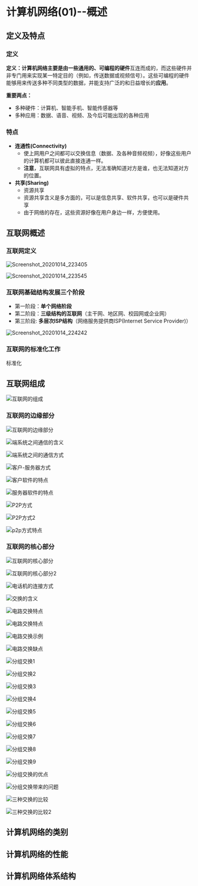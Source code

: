 # 计算机网络(01)--概述

## 定义及特点

### 定义

**定义：**计算机网络主要是由一些通用的、可编程的**硬件**互连而成的，而这些硬件并非专门用来实现某一特定目的（例如，传送数据或视频信号）。这些可编程的硬件能够用来传送多种不同类型的数据，并能支持广泛的和日益增长的**应用**。



**重要两点：**

- 多种硬件：计算机、智能手机、智能传感器等
- 多种应用：数据、语音、视频、及今后可能出现的各种应用



### 特点

- **连通性(Connectivity)**
  - 使上网用户之间都可以交换信息（数据、及各种音频视频），好像这些用户的计算机都可以彼此直接连通一样。
  - **注意**，互联网具有虚拟的特点，无法准确知道对方是谁，也无法知道对方的位置。
- **共享(Sharing)**
  - 资源共享
  - 资源共享含义是多方面的，可以是信息共享、软件共享，也可以是硬件共享
  - 由于网络的存在，这些资源好像在用户身边一样，方便使用。



## 互联网概述

### 互联网定义

![Screenshot_20201014_223405](assets/Screenshot_20201014_223405.jpg)



![Screenshot_20201014_223545](assets/Screenshot_20201014_223545.jpg)



### 互联网基础结构发展三个阶段

- 第一阶段：**单个网络阶段**
- 第二阶段：**三级结构的互联网**（主干网、地区网、校园网或企业网）
- 第三阶段: **多层次ISP结构**（网络服务提供商ISP(Internet Service Provider)）

![Screenshot_20201014_224242](assets/Screenshot_20201014_224242.jpg)



### 互联网的标准化工作

标准化



## 互联网组成

![互联网的组成](assets/互联网的组成.png)

### 互联网的边缘部分

![互联网的边缘部分](assets/互联网的边缘部分.png)

![端系统之间通信的含义](assets/端系统之间通信的含义.png)

![端系统之间的通信方式](assets/端系统之间的通信方式.png)

![客户-服务器方式](assets/客户-服务器方式.png)

![客户软件的特点](assets/客户软件的特点.png)

![服务器软件的特点](assets/服务器软件的特点.png)



![P2P方式](assets/P2P方式.png)

![P2P方式2](assets/P2P方式2.png)

![p2p方式特点](assets/p2p方式特点.png)



### 互联网的核心部分

![互联网的核心部分](assets/互联网的核心部分.png)

![互联网的核心部分2](assets/互联网的核心部分2.png)

![电话机的连接方式](assets/电话机的连接方式.jpg)

![交换的含义](assets/交换的含义.png)

![电路交换特点](assets/电路交换特点.png)

![电路交换特点](assets/电路交换特点.jpg)

![电路交换示例](assets/电路交换示例.jpg)

![电路交换缺点](assets/电路交换缺点.png)

![分组交换1](assets/分组交换1.png)

![分组交换2](assets/分组交换2.png)

![分组交换3](assets/分组交换3.png)

![分组交换4](assets/分组交换4.png)

![分组交换5](assets/分组交换5.png)

![分组交换6](assets/分组交换6.png)

![分组交换7](assets/分组交换7.png)

![分组交换8](assets/分组交换8.png)

![分组交换9](assets/分组交换9.png)

![分组交换的优点](assets/分组交换的优点.png)

![分组交换带来的问题](assets/分组交换带来的问题.png)

![三种交换的比较](assets/三种交换的比较.jpg)

![三种交换的比较2](assets/三种交换的比较2.png)





## 计算机网络的类别



## 计算机网络的性能



## 计算机网络体系结构

